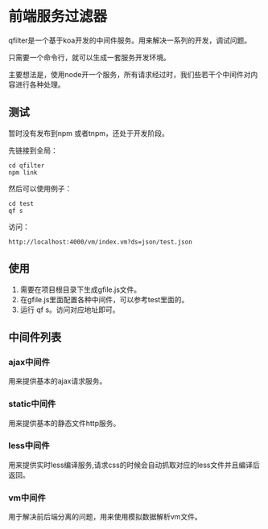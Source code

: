 # 前端服务过滤器


qfilter是一个基于koa开发的中间件服务。用来解决一系列的开发，调试问题。

只需要一个命令行，就可以生成一套服务开发环境。

主要想法是，使用node开一个服务，所有请求经过时，我们些若干个中间件对内容进行各种处理。




## 测试

暂时没有发布到npm 或者tnpm，还处于开发阶段。

先链接到全局：

```
cd qfilter
npm link

```

然后可以使用例子：

```
cd test
qf s

```

访问：

```
http://localhost:4000/vm/index.vm?ds=json/test.json

```


## 使用

1. 需要在项目根目录下生成gfile.js文件。
2. 在gfile.js里面配置各种中间件，可以参考test里面的。
3. 运行 qf s。访问对应地址即可。


## 中间件列表


### ajax中间件

用来提供基本的ajax请求服务。

### static中间件

用来提供基本的静态文件http服务。

### less中间件

用来提供实时less编译服务,请求css的时候会自动抓取对应的less文件并且编译后返回。

### vm中间件

用于解决前后端分离的问题，用来使用模拟数据解析vm文件。





